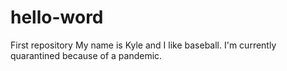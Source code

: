 # hello-word
First repository
My name is Kyle and I like baseball. I'm currently quarantined because of a pandemic. 
